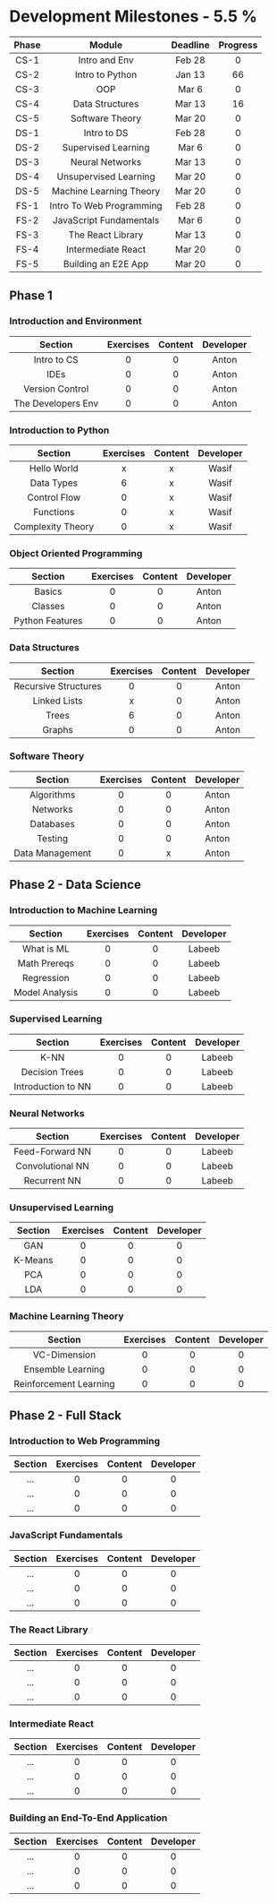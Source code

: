 # Development Milestones - 5.5 %

|Phase |    Module               | Deadline       | Progress       | 
|:----:|:-----------------------:|:--------------:|:--------------:|
| CS-1 | Intro and Env           | Feb 28         | 0              |
| CS-2 | Intro to Python         | Jan 13         | 66             |
| CS-3 | OOP                     | Mar 6          | 0              |
| CS-4 | Data Structures         | Mar 13         | 16             |
| CS-5 | Software Theory         | Mar 20         | 0              |
| DS-1 | Intro to DS             | Feb 28         | 0              |
| DS-2 | Supervised Learning     | Mar 6          | 0              |
| DS-3 | Neural Networks         | Mar 13         | 0              |
| DS-4 | Unsupervised Learning   | Mar 20         | 0              |
| DS-5 | Machine Learning Theory | Mar 20         | 0              |
| FS-1 | Intro To Web Programming| Feb 28         | 0              |
| FS-2 | JavaScript Fundamentals | Mar 6          | 0              |
| FS-3 | The React Library       | Mar 13         | 0              |
| FS-4 | Intermediate React      | Mar 20         | 0              |
| FS-5 | Building an E2E App     | Mar 20         | 0              |

## Phase 1

### Introduction and Environment

|    Section         | Exercises      |  Content      | Developer |
|:------------------:|:--------------:|:-------------:|:---------:|
| Intro to CS        | 0              | 0             | Anton     |
| IDEs               | 0              | 0             | Anton     |
| Version Control    | 0              | 0             | Anton     |
| The Developers Env | 0              | 0             | Anton     |

### Introduction to Python

|    Section         | Exercises      |  Content      | Developer |
|:-----------------:|:--------------:|:-------------:|:---------:|
| Hello World       | x              | x             | Wasif     |
| Data Types        | 6              | x             | Wasif     |
| Control Flow      | 0              | x             | Wasif     |
| Functions         | 0              | x             | Wasif     |
| Complexity Theory | 0              | x             | Wasif     |

### Object Oriented Programming

|    Section         | Exercises      |  Content      | Developer |
|:------------------:|:--------------:|:-------------:|:---------:|
| Basics             | 0              | 0             | Anton     |
| Classes            | 0              | 0             | Anton     |
| Python Features    | 0              | 0             | Anton     |

### Data Structures

|    Section           | Exercises      |  Content      | Developer |
|:--------------------:|:--------------:|:-------------:|:---------:|
| Recursive Structures | 0              | 0             | Anton     |
| Linked Lists         | x              | 0             | Anton     |
| Trees                | 6              | 0             | Anton     |
| Graphs               | 0              | 0             | Anton     |

### Software Theory

|    Section        | Exercises      |  Content      | Developer |
|:-----------------:|:--------------:|:-------------:|:---------:|
| Algorithms        | 0              | 0             | Anton     |
| Networks          | 0              | 0             | Anton     |
| Databases         | 0              | 0             | Anton     |
| Testing           | 0              | 0             | Anton     |
| Data Management   | 0              | x             | Anton     |

## Phase 2 - Data Science

### Introduction to Machine Learning

|    Section              | Exercises      |  Content      | Developer |
|:----------------------:|:--------------:|:-------------:|:---------:|
| What is ML             | 0              | 0             | Labeeb    |
| Math Prereqs           | 0              | 0             | Labeeb    |
| Regression             | 0              | 0             | Labeeb    |
| Model Analysis         | 0              | 0             | Labeeb    |

### Supervised Learning

|    Section               | Exercises      |  Content      | Developer |
|:-----------------------:|:--------------:|:-------------:|:---------:|
| K-NN                    | 0              | 0             | Labeeb    |
| Decision Trees          | 0              | 0             | Labeeb    |
| Introduction to NN      | 0              | 0             | Labeeb    |

### Neural Networks

|    Section              | Exercises      |  Content      | Developer |
|:-----------------------:|:--------------:|:-------------:|:---------:|
| Feed-Forward NN         | 0              | 0             | Labeeb    |
| Convolutional NN        | 0              | 0             | Labeeb    |
| Recurrent NN            | 0              | 0             | Labeeb    |
  
### Unsupervised Learning

|   Section | Exercises      |  Content      | Developer |
|:---------:|:--------------:|:-------------:|:---------:|
| GAN       | 0              | 0             | 0         |
| K-Means   | 0              | 0             | 0         |
| PCA       | 0              | 0             | 0         |
| LDA       | 0              | 0             | 0         |

### Machine Learning Theory

|    Section             | Exercises      |  Content      | Developer |
|:----------------------:|:--------------:|:-------------:|:---------:|
| VC-Dimension           | 0              | 0             | 0         |
| Ensemble Learning      | 0              | 0             | 0         |
| Reinforcement Learning | 0              | 0             | 0         |

## Phase 2 - Full Stack

### Introduction to Web Programming
|    Section           | Exercises      |  Content      | Developer |
|:--------------------:|:--------------:|:-------------:|:---------:|
| ... | 0              | 0             | 0         | Greg^2
| ... | 0              | 0             | 0         | Greg^2
| ... | 0              | 0             | 0         | Greg^2

### JavaScript Fundamentals
|    Section           | Exercises      |  Content      | Developer |
|:--------------------:|:--------------:|:-------------:|:---------:|
| ... | 0              | 0             | 0         | Greg^2
| ... | 0              | 0             | 0         | Greg^2
| ... | 0              | 0             | 0         | Greg^2

### The React  Library
|    Section           | Exercises      |  Content      | Developer |
|:--------------------:|:--------------:|:-------------:|:---------:|
| ... | 0              | 0             | 0         | Greg^2
| ... | 0              | 0             | 0         | Greg^2
| ... | 0              | 0             | 0         | Greg^2

### Intermediate React
|    Section           | Exercises      |  Content      | Developer |
|:--------------------:|:--------------:|:-------------:|:---------:|
| ... | 0              | 0             | 0         | Greg^2
| ... | 0              | 0             | 0         | Greg^2
| ... | 0              | 0             | 0         | Greg^2

### Building an End-To-End Application
|    Section           | Exercises      |  Content      | Developer |
|:--------------------:|:--------------:|:-------------:|:---------:|
| ... | 0              | 0             | 0         | Greg^2
| ... | 0              | 0             | 0         | Greg^2
| ... | 0              | 0             | 0         | Greg^2

